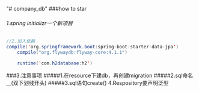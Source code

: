 "# company_db"
###how to star
###### 1.spring initializr一个新项目
```java
//2.加入依赖
compile('org.springframework.boot:spring-boot-starter-data-jpa')
	compile("org.flywaydb:flyway-core:4.1.1")

	runtime('com.h2database:h2')
```
###3.注意事项
#####1.在resource下建db，再创建migration
#####2.sql命名__(双下划线开头)
#####3.sql语句create()
4.Respository要声明泛型